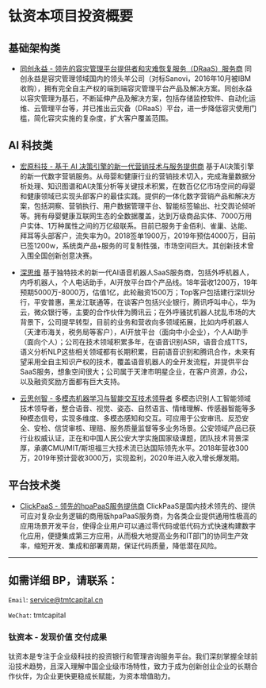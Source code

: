 # 钛资本项目投资概要


## 基础架构类

- [同创永益 - 领先的容灾管理平台提供者和灾难恢复服务（DRaaS）服务商](./HonerAlliance.md)
同创永益是容灾管理领域国内的领头羊公司（对标Sanovi，2016年10月被IBM收购），拥有完全自主产权的端到端容灾管理平台产品及解决方案。同创永益以容灾管理为基石，不断延伸产品及解决方案，包括存储监控软件、自动化运维、云管理平台等，并已推出云灾备（DRaaS）平台，进一步降低容灾使用门槛，简化容灾实施的复杂度，扩大客户覆盖范围。


## AI 科技类

- [宏原科技 - 基于 AI 决策引擎的新一代营销技术与服务提供商](./MarcPoint.md)
基于AI决策引擎的新一代数字营销服务。从母婴和健康行业的营销技术切入，完成海量数据分析处理、知识图谱和AI决策分析等关键技术积累，在数百亿亿市场空间的母婴和健康领域已实现头部客户的最佳实践。提供的一体化数字营销产品和解决方案，包括洞察、营销执行、用户数据管理平台、智能标签输出、社交舆论倾听等。拥有母婴健康互联网生态的全数据覆盖，达到万级商品实体、7000万用户实体、1万种属性之间的万亿级联系。目前已服务于金佰利、雀巢、达能、拜耳等头部客户，流失率为0。2018签单1900万，2019年预估4000万，目前已签1200w，系统类产品+服务的可复制性强，市场空间巨大。其创新技术曾入围全国创新创意决赛。

- [深思维](./Aicyber.md)
基于独特技术的新一代AI语音机器人SaaS服务商，包括外呼机器人，内呼机器人，个人电话助手，AI开放平台四个产品线。18年营收1200万，19年预期5000万-8000万，估值1亿，此轮融资1500万；Top客户包括建行深圳分行，平安普惠，黑龙江联通等，在谈客户包括兴业银行，腾讯呼叫中心，华为云，微众银行等，主要的合作伙伴为腾讯云；在外呼骚扰机器人扰乱市场的大背景下，公司提早转型，目前的业务和营收向多领域拓展，比如内呼机器人（天津市海关，税务局等客户），AI开放平台（面向中小企业），个人AI助手（面向个人）；公司在技术领域积累多年，在语音识别ASR，语音合成TTS，语义分析NLP这些相关领域都有长期积累，目前语音识别和腾讯合作，未来有望采用全自主知识产权的技术，覆盖语音机器人的全开发流程，并提供平台SaaS服务，想象空间很大；公司属于天津市明星企业，在客户资源，办公，以及融资奖励方面都有巨大支持。

- [云思创智 - 多模态机器学习与智能交互技术领导者](./xinktech.md)
多模态识别人工智能领域技术领导者，整合语音、视觉、姿态、自然语言、情绪理解、传感器智能等多种模态信号，实现多维度、多模态感知和交互。可应用于公安审讯、反恐安全、安检、信贷审核、理赔、服务质量监督等多业务场景。公安领域产品已获行业权威认证，正在和中国人民公安大学实施国家级课题，团队技术背景深厚，承袭CMU/MIT/斯坦福三大技术流已达国际领先水平。2018年营收300万，2019年预计营收3000万，实现盈利，2020年进入收入增长爆发期。


## 平台技术类

- [ClickPaaS - 领先的hpaPaaS服务提供商](./ClickPaaS.md)
ClickPaaS是国内技术领先的、提供可应对复杂业务逻辑的商用版hpaPaaS服务商，为各类企业提供通用性极高的应用场景开发平台，使得企业用户可以通过零代码或低代码方式快速构建数字化应用，便捷集成第三方应用，从而极大地提高业务和IT部门的协同生产效率，缩短开发、集成和部署周期，保证代码质量，降低潜在风险。


---

## 如需详细 BP，请联系：

`Email`: service@tmtcapital.cn

`WeChat`: tmtcapital

### 钛资本 - 发现价值 交付成果

钛资本是专注于企业级科技的投资银行和管理咨询服务平台。我们深刻掌握全球前沿技术趋势，且深入理解中国企业级市场特性，致力于成为创新创业企业的长期合作伙伴，为企业更快更稳成长赋能，为资本增值助力。
